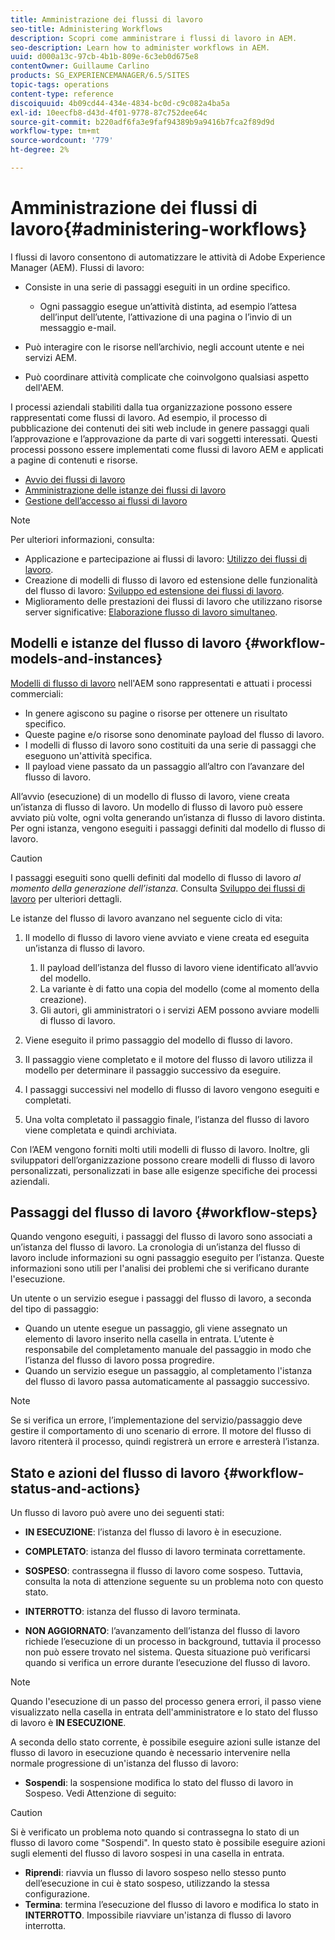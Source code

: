 ```yaml
---
title: Amministrazione dei flussi di lavoro
seo-title: Administering Workflows
description: Scopri come amministrare i flussi di lavoro in AEM.
seo-description: Learn how to administer workflows in AEM.
uuid: d000a13c-97cb-4b1b-809e-6c3eb0d675e8
contentOwner: Guillaume Carlino
products: SG_EXPERIENCEMANAGER/6.5/SITES
topic-tags: operations
content-type: reference
discoiquuid: 4b09cd44-434e-4834-bc0d-c9c082a4ba5a
exl-id: 10eecfb8-d43d-4f01-9778-87c752dee64c
source-git-commit: b220adf6fa3e9faf94389b9a9416b7fca2f89d9d
workflow-type: tm+mt
source-wordcount: '779'
ht-degree: 2%

---
```


# Amministrazione dei flussi di lavoro{#administering-workflows}

I flussi di lavoro consentono di automatizzare le attività di Adobe Experience Manager (AEM). Flussi di lavoro:

* Consiste in una serie di passaggi eseguiti in un ordine specifico.

   * Ogni passaggio esegue un’attività distinta, ad esempio l’attesa dell’input dell’utente, l’attivazione di una pagina o l’invio di un messaggio e-mail.

* Può interagire con le risorse nell’archivio, negli account utente e nei servizi AEM.
* Può coordinare attività complicate che coinvolgono qualsiasi aspetto dell&#39;AEM.

I processi aziendali stabiliti dalla tua organizzazione possono essere rappresentati come flussi di lavoro. Ad esempio, il processo di pubblicazione dei contenuti dei siti web include in genere passaggi quali l’approvazione e l’approvazione da parte di vari soggetti interessati. Questi processi possono essere implementati come flussi di lavoro AEM e applicati a pagine di contenuti e risorse.

* [Avvio dei flussi di lavoro](/help/sites-administering/workflows-starting.md)
* [Amministrazione delle istanze dei flussi di lavoro](/help/sites-administering/workflows-administering.md)
* [Gestione dell’accesso ai flussi di lavoro](/help/sites-administering/workflows-managing.md)

>[!NOTE]
>
>Per ulteriori informazioni, consulta:
>
>* Applicazione e partecipazione ai flussi di lavoro: [Utilizzo dei flussi di lavoro](/help/sites-authoring/workflows.md).
>* Creazione di modelli di flusso di lavoro ed estensione delle funzionalità del flusso di lavoro: [Sviluppo ed estensione dei flussi di lavoro](/help/sites-developing/workflows.md).
>* Miglioramento delle prestazioni dei flussi di lavoro che utilizzano risorse server significative: [Elaborazione flusso di lavoro simultaneo](/help/sites-deploying/configuring-performance.md#concurrent-workflow-processing).
>


## Modelli e istanze del flusso di lavoro {#workflow-models-and-instances}

[Modelli di flusso di lavoro](/help/sites-developing/workflows.md#model) nell&#39;AEM sono rappresentati e attuati i processi commerciali:

* In genere agiscono su pagine o risorse per ottenere un risultato specifico.
* Queste pagine e/o risorse sono denominate payload del flusso di lavoro.
* I modelli di flusso di lavoro sono costituiti da una serie di passaggi che eseguono un&#39;attività specifica.
* Il payload viene passato da un passaggio all’altro con l’avanzare del flusso di lavoro.

All’avvio (esecuzione) di un modello di flusso di lavoro, viene creata un’istanza di flusso di lavoro. Un modello di flusso di lavoro può essere avviato più volte, ogni volta generando un’istanza di flusso di lavoro distinta. Per ogni istanza, vengono eseguiti i passaggi definiti dal modello di flusso di lavoro.

>[!CAUTION]
>
>I passaggi eseguiti sono quelli definiti dal modello di flusso di lavoro *al momento della generazione dell’istanza*. Consulta [Sviluppo dei flussi di lavoro](/help/sites-developing/workflows.md#model) per ulteriori dettagli.

Le istanze del flusso di lavoro avanzano nel seguente ciclo di vita:

1. Il modello di flusso di lavoro viene avviato e viene creata ed eseguita un’istanza di flusso di lavoro.

   1. Il payload dell’istanza del flusso di lavoro viene identificato all’avvio del modello.
   1. La variante è di fatto una copia del modello (come al momento della creazione).
   1. Gli autori, gli amministratori o i servizi AEM possono avviare modelli di flusso di lavoro.

1. Viene eseguito il primo passaggio del modello di flusso di lavoro.
1. Il passaggio viene completato e il motore del flusso di lavoro utilizza il modello per determinare il passaggio successivo da eseguire.
1. I passaggi successivi nel modello di flusso di lavoro vengono eseguiti e completati.
1. Una volta completato il passaggio finale, l’istanza del flusso di lavoro viene completata e quindi archiviata.

Con l’AEM vengono forniti molti utili modelli di flusso di lavoro. Inoltre, gli sviluppatori dell’organizzazione possono creare modelli di flusso di lavoro personalizzati, personalizzati in base alle esigenze specifiche dei processi aziendali.

## Passaggi del flusso di lavoro {#workflow-steps}

Quando vengono eseguiti, i passaggi del flusso di lavoro sono associati a un’istanza del flusso di lavoro. La cronologia di un’istanza del flusso di lavoro include informazioni su ogni passaggio eseguito per l’istanza. Queste informazioni sono utili per l&#39;analisi dei problemi che si verificano durante l&#39;esecuzione.

Un utente o un servizio esegue i passaggi del flusso di lavoro, a seconda del tipo di passaggio:

* Quando un utente esegue un passaggio, gli viene assegnato un elemento di lavoro inserito nella casella in entrata. L’utente è responsabile del completamento manuale del passaggio in modo che l’istanza del flusso di lavoro possa progredire.
* Quando un servizio esegue un passaggio, al completamento l&#39;istanza del flusso di lavoro passa automaticamente al passaggio successivo.

>[!NOTE]
>
>Se si verifica un errore, l’implementazione del servizio/passaggio deve gestire il comportamento di uno scenario di errore. Il motore del flusso di lavoro ritenterà il processo, quindi registrerà un errore e arresterà l’istanza.

## Stato e azioni del flusso di lavoro {#workflow-status-and-actions}

Un flusso di lavoro può avere uno dei seguenti stati:

* **IN ESECUZIONE**: l’istanza del flusso di lavoro è in esecuzione.
* **COMPLETATO**: istanza del flusso di lavoro terminata correttamente.

* **SOSPESO**: contrassegna il flusso di lavoro come sospeso. Tuttavia, consulta la nota di attenzione seguente su un problema noto con questo stato.
* **INTERROTTO**: istanza del flusso di lavoro terminata.
* **NON AGGIORNATO**: l’avanzamento dell’istanza del flusso di lavoro richiede l’esecuzione di un processo in background, tuttavia il processo non può essere trovato nel sistema. Questa situazione può verificarsi quando si verifica un errore durante l’esecuzione del flusso di lavoro.

>[!NOTE]
>
>Quando l&#39;esecuzione di un passo del processo genera errori, il passo viene visualizzato nella casella in entrata dell&#39;amministratore e lo stato del flusso di lavoro è **IN ESECUZIONE**.

A seconda dello stato corrente, è possibile eseguire azioni sulle istanze del flusso di lavoro in esecuzione quando è necessario intervenire nella normale progressione di un&#39;istanza del flusso di lavoro:

* **Sospendi**: la sospensione modifica lo stato del flusso di lavoro in Sospeso. Vedi Attenzione di seguito:

>[!CAUTION]
>
>Si è verificato un problema noto quando si contrassegna lo stato di un flusso di lavoro come &quot;Sospendi&quot;. In questo stato è possibile eseguire azioni sugli elementi del flusso di lavoro sospesi in una casella in entrata.

* **Riprendi**: riavvia un flusso di lavoro sospeso nello stesso punto dell’esecuzione in cui è stato sospeso, utilizzando la stessa configurazione.
* **Termina**: termina l’esecuzione del flusso di lavoro e modifica lo stato in **INTERROTTO**. Impossibile riavviare un&#39;istanza di flusso di lavoro interrotta.
